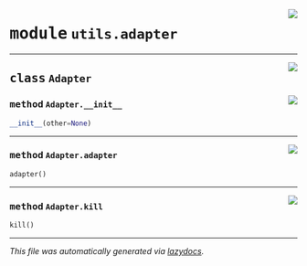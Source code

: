 <!-- markdownlint-disable -->

<a href="..\..\qtstrap\utils\adapter.py#L0"><img align="right" style="float:right;" src="https://img.shields.io/badge/-source-cccccc?style=flat-square"></a>

# <kbd>module</kbd> `utils.adapter`






---

<a href="..\..\qtstrap\utils\adapter.py#L4"><img align="right" style="float:right;" src="https://img.shields.io/badge/-source-cccccc?style=flat-square"></a>

## <kbd>class</kbd> `Adapter`




<a href="..\..\qtstrap\utils\adapter.py#L18"><img align="right" style="float:right;" src="https://img.shields.io/badge/-source-cccccc?style=flat-square"></a>

### <kbd>method</kbd> `Adapter.__init__`

```python
__init__(other=None)
```








---

<a href="..\..\qtstrap\utils\adapter.py#L47"><img align="right" style="float:right;" src="https://img.shields.io/badge/-source-cccccc?style=flat-square"></a>

### <kbd>method</kbd> `Adapter.adapter`

```python
adapter()
```





---

<a href="..\..\qtstrap\utils\adapter.py#L50"><img align="right" style="float:right;" src="https://img.shields.io/badge/-source-cccccc?style=flat-square"></a>

### <kbd>method</kbd> `Adapter.kill`

```python
kill()
```








---

_This file was automatically generated via [lazydocs](https://github.com/ml-tooling/lazydocs)._
